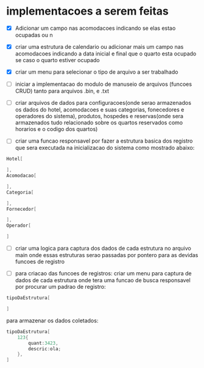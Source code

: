  # implementacoes a serem feitas

 
- [x] Adicionar um campo nas acomodacoes indicando se elas estao ocupadas ou n 

- [x] criar uma estrutura de calendario ou adicionar mais um campo nas acomodacoes indicando a data inicial e final que o quarto esta ocupado se caso o quarto estiver ocupado 

- [x] criar um menu para selecionar o tipo de arquivo a ser trabalhado

- [ ] iniciar a implementacao do modulo de manuseio de arquivos (funcoes CRUD) tanto para arquivos .bin, e .txt

- [ ] criar arquivos de dados para configuracoes(onde serao armazenados os dados do hotel, acomodacoes e suas categorias, fonecedores e operadores do sistema), produtos, hospedes e reservas(onde sera armazenados tudo relacionado sobre os quartos reservados como horarios e o codigo dos quartos)

- [ ] criar uma funcao responsavel por fazer a estrutura basica dos registro que sera executada na inicializacao do sistema como mostrado abaixo:

```c
Hotel[

],
Acomodacao[

],
Categoria[

],
Fornecedor[

],
Operador[

]
```
- [ ] criar uma logica para captura dos dados de cada estrutura no arquivo main onde essas estruturas serao passadas por pontero para as devidas funcoes de registro

- [ ] para criacao das funcoes de registros: criar um menu para captura de dados de cada estrutura onde tera uma funcao de busca responsavel por procurar um padrao de registro:

```c
tipoDaEstrutura[

]
```

para armazenar os dados coletados:

```c
tipoDaEstrutura[
    123{
        quant:3423,
        descric:ola;
    },
]
```

